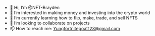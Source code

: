 - 👋 Hi, I’m @NFT-Brayden
- 👀 I’m interested in making money and investing into the crypto world
- 🌱 I’m currently learning how to flip, make, trade, and sell NFTS
- 💞️ I’m looking to collaborate on projects
- 📫 How to reach me: Yungfortnitegoat123@gmail.com

<!---
NFT-Brayden/NFT-Brayden is a ✨ special ✨ repository because its `README.md` (this file) appears on your GitHub profile.
You can click the Preview link to take a look at your changes.
--->
